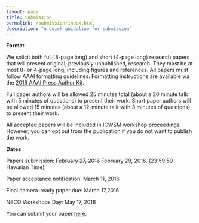 ```yaml
---
layout: page
title: Submission
permalink: /submission/index.html
description: "A quick guideline for submission"
---
```


**Format**

We solicit both full (8-page long) and short (4-page long) research papers that will present original, previously unpublished, research. They must be at most 8- or 4-page long, including figures and references. All papers must follow AAAI formatting guidelines. Formatting instructions are available via the [2016 AAAI Press Author Kit](http://www.aaai.org/Publications/Templates/AuthorKit16.zip).

Full paper authors will be allowed 25 minutes total (about a 20 minute talk with 5 minutes of questions) to present their work. Short paper authors will be allowed 15 minutes (about a 12-minute talk with 3 minutes of questions) to present their work.

All accepted papers will be included in ICWSM workshop proceedings. However, you can opt out from the publication if you do not want to publish the work.

**Dates**

Papers submission: <s>February 27, 2016</s> February 29, 2016. (23:59:59 Hawaiian Time)

Paper acceptance notification: March 11, 2016

Final camera-ready paper due: March 17,2016

NECO Workshops Day: May 17, 2016

You can submit your paper [here](https://easychair.org/conferences/?conf=neco2016).